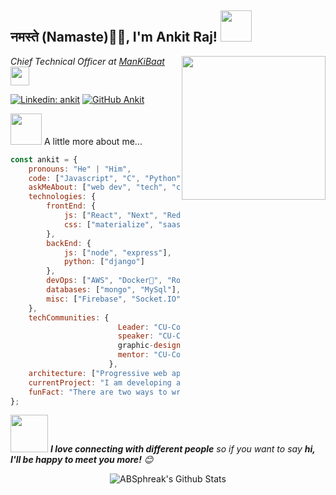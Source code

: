 <h2>नमस्ते (Namaste)🙏🏻, I'm Ankit Raj! <img src="https://media.giphy.com/media/12oufCB0MyZ1Go/giphy.gif" width="50"></h2>
<img align='right' src="https://media.giphy.com/media/M9gbBd9nbDrOTu1Mqx/giphy.gif" width="230">
<p><em>Chief Technical Officer at <a href="http://www.mankibaat.tech">ManKiBaat</a><img src="https://media.giphy.com/media/WUlplcMpOCEmTGBtBW/giphy.gif" width="30"> 
</em></p>

[![Linkedin: ankit](https://img.shields.io/badge/ank1traj-blue?style=flat-square&logo=Linkedin&logoColor=white&link=https://www.linkedin.com/in/ank1traj/)](https://www.linkedin.com/in/thaianebraga/)
[![GitHub Ankit](https://img.shields.io/github/followers/ank1traj?label=follow&style=social)](https://github.com/ank1traj)

<img src="https://media.giphy.com/media/VgCDAzcKvsR6OM0uWg/giphy.gif" width="50"> A little more about me...  


```javascript
const ankit = {
    pronouns: "He" | "Him",
    code: ["Javascript", "C", "Python", "Ruby", "CPP", HTML, CSS],
    askMeAbout: ["web dev", "tech", "cyber security", "photography"],
    technologies: {
        frontEnd: {
            js: ["React", "Next", "Redux"],
            css: ["materialize", "saas", "bootstrap"]
        },
        backEnd: {
            js: ["node", "express"],
            python: ["django"]
        },
        devOps: ["AWS", "Docker🐳", "Route53", "Nginx"],
        databases: ["mongo", "MySql"],
        misc: ["Firebase", "Socket.IO"]
    },
    techCommunities: {
                        Leader: "CU-Coders",
                        speaker: "CU-Coders",
                        graphic-designer: "GirlScript",
                        mentor: "CU-Coders"
                      },
    architecture: ["Progressive web applications", "Single page applications"],
    currentProject: "I am developing an AI based mentoring system",
    funFact: "There are two ways to write error-free programs; only the third one works"
};
```
<img src="https://media.giphy.com/media/LnQjpWaON8nhr21vNW/giphy.gif" width="60"> <em><b>I love connecting with different people</b> so if you want to say <b>hi, I'll be happy to meet you more!</b> 😊</em>

<div align="center">
<img align="center" src="https://github-readme-stats.vercel.app/api?username=ank1traj&&show_icons=true&title_color=ffc857&icon_color=8ac926&text_color=daf7dc&bg_color=151515" alt="ABSphreak's Github Stats">
</div>
<!--
**ank1traj/ank1traj** is a ✨ _special_ ✨ repository because its `README.md` (this file) appears on your GitHub profile.
Here are some ideas to get you started:

- 🔭 I’m currently working on ...
- 🌱 I’m currently learning ...
- 👯 I’m looking to collaborate on ...
- 🤔 I’m looking for help with ...
- 💬 Ask me about ...
- 📫 How to reach me: ...
- 😄 Pronouns: ...
- ⚡ Fun fact: ...

<div>
  <img align="right" src="https://github.com/ank1traj/ank1traj/blob/master/images/404-05-space/404-05-space.png" height="300" width="300">
</div>
-->
